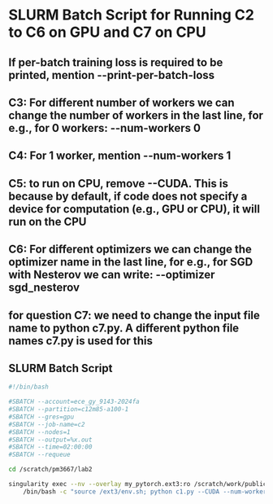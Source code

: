 # SLURM Batch Script for Running C2 to C6 on GPU and C7 on CPU

## If per-batch training loss is required to be printed, mention --print-per-batch-loss
## C3: For different number of workers we can change the number of workers in the last line, for e.g., for 0 workers: --num-workers 0 
## C4: For 1 worker, mention --num-workers 1 
## C5: to run on CPU, remove --CUDA. This is because by default, if code does not specify a device for computation (e.g., GPU or CPU), it will run on the CPU
## C6: For different optimizers we can change the optimizer name in the last line, for e.g., for SGD with Nesterov we can write: --optimizer sgd_nesterov
## for question C7: we need to change the input file name to python c7.py. A different python file names c7.py is used for this
## SLURM Batch Script

```bash
#!/bin/bash

#SBATCH --account=ece_gy_9143-2024fa
#SBATCH --partition=c12m85-a100-1
#SBATCH --gres=gpu
#SBATCH --job-name=c2
#SBATCH --nodes=1
#SBATCH --output=%x.out
#SBATCH --time=02:00:00
#SBATCH --requeue

cd /scratch/pm3667/lab2

singularity exec --nv --overlay my_pytorch.ext3:ro /scratch/work/public/singularity/cuda12.1.1-cudnn8.9.0-devel-ubuntu22.04.2.sif \
    /bin/bash -c "source /ext3/env.sh; python c1.py --CUDA --num-worker 2 --optimizer SGD --print-per-batch-loss"


